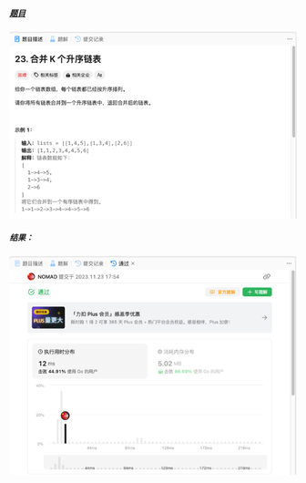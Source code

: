 ##### [题目](https://leetcode.cn/problems/merge-k-sorted-lists/description/)
![pic](img.png)
##### 结果：
![pic](result.png)